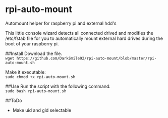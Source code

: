 # rpi-auto-mount
Automount helper for raspberry pi and external hdd's

This little console wizard detects all connected drived and modifies the /etc/fstab file for you to automatically mount external hard drives during the boot of your raspberry pi.

##Install
Download the file.  
```wget https://github.com/DarkSmile92/rpi-auto-mount/blob/master/rpi-auto-mount.sh```  

Make it executable:  
```sudo chmod +x rpi-auto-mount.sh```


##Use
Run the script with the following command:  
```sudo bash rpi-auto-mount.sh```

##ToDo
* Make uid and gid selectable
